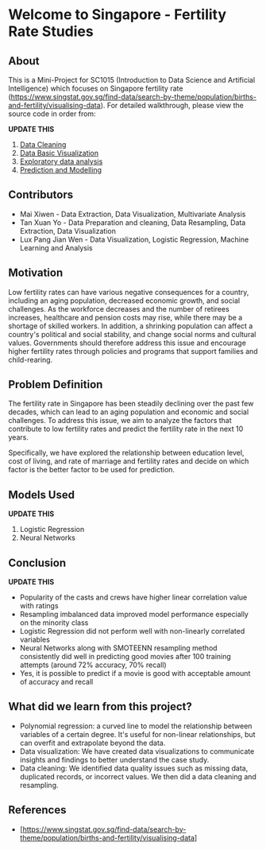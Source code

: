 # Welcome to Singapore - Fertility Rate Studies

## About

This is a Mini-Project for SC1015 (Introduction to Data Science and Artificial Intelligence) which focuses on Singapore fertility rate (https://www.singstat.gov.sg/find-data/search-by-theme/population/births-and-fertility/visualising-data). For detailed walkthrough, please view the source code in order from:

**UPDATE THIS**
1. [Data Cleaning](https://github.com/xiwen4/SC1015_FertilityRate/blob/main/SC1015%20Part%201%20Data%20Cleaning.ipynb)
2. [Data Basic Visualization](https://github.com/xiwen4/SC1015_FertilityRate/blob/main/SC1015%20Part%202%20Basic%20Visualisation.ipynb)
3. [Exploratory data analysis](https://github.com/xiwen4/SC1015_FertilityRate/blob/main/SC1015%20Part%203%20Data%20Exploration.ipynb)
4. [Prediction and Modelling](XX)
  
## Contributors

- Mai Xiwen - Data Extraction, Data Visualization, Multivariate Analysis
- Tan Xuan Yo -   Data Preparation and cleaning, Data Resampling, Data Extraction, Data Visualization
- Lux Pang Jian Wen - Data Visualization, Logistic Regression, Machine Learning and Analysis

## Motivation
Low fertility rates can have various negative consequences for a country, including an aging population, decreased economic growth, and social challenges. As the workforce decreases and the number of retirees increases, healthcare and pension costs may rise, while there may be a shortage of skilled workers. In addition, a shrinking population can affect a country's political and social stability, and change social norms and cultural values. Governments should therefore address this issue and encourage higher fertility rates through policies and programs that support families and child-rearing.

## Problem Definition

The fertility rate in Singapore has been steadily declining over the past few decades, which can lead to an aging population and economic and social challenges. To address this issue, we aim to analyze the factors that contribute to low fertility rates and predict the fertility rate in the next 10 years.

Specifically, we have explored the relationship between education level, cost of living, and rate of marriage and fertility rates and decide on which factor is the better factor to be used for prediction.

## Models Used

**UPDATE THIS**
1. Logistic Regression
2. Neural Networks

## Conclusion

**UPDATE THIS**

- Popularity of the casts and crews have higher linear correlation value with ratings
- Resampling imbalanced data improved model performance especially on the minority class
- Logistic Regression did not perform well with non-linearly correlated variables
- Neural Networks along with SMOTEENN resampling method consistently did well in predicting good movies after 100 training attempts (around 72% accuracy, 70% recall)
- Yes, it is possible to predict if a movie is good with acceptable amount of accuracy and recall

## What did we learn from this project?
- Polynomial regression: a curved line to model the relationship between variables of a certain degree. It's useful for non-linear relationships, but can overfit and extrapolate beyond the data.
- Data visualization: We have created data visualizations to communicate insights and findings to better understand the case study.
- Data cleaning: We identified data quality issues such as missing data, duplicated records, or incorrect values. We then did a data cleaning and resampling.

## References

- [<https://www.singstat.gov.sg/find-data/search-by-theme/population/births-and-fertility/visualising-data>]
